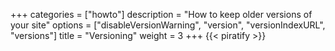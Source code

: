 +++
categories = ["howto"]
description = "How to keep older versions of your site"
options = ["disableVersionWarning", "version", "versionIndexURL", "versions"]
title = "Versioning"
weight = 3
+++
{{< piratify >}}